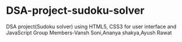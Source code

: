 # DSA-project-sudoku-solver
DSA project(Sudoku solver) using HTML5, CSS3 for user interface and JavaScript 
Group Members-Vansh Soni,Ananya shakya,Ayush Rawat
